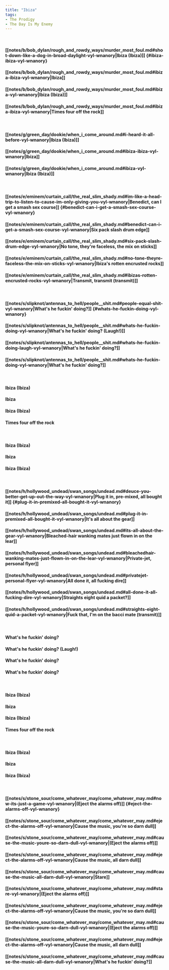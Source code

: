 ```yaml
---
title: "Ibiza"
tags:
- The Prodigy
- The Day Is My Enemy
---
```

&nbsp;
#### [[notes/b/bob_dylan/rough_and_rowdy_ways/murder_most_foul.md#shot-down-like-a-dog-in-broad-daylight-vyl-wnanory|Ibiza (Ibiza)]] {#ibiza-ibiza-vyl-wnanory}
#### [[notes/b/bob_dylan/rough_and_rowdy_ways/murder_most_foul.md#ibiza-ibiza-vyl-wnanory|Ibiza]]
#### [[notes/b/bob_dylan/rough_and_rowdy_ways/murder_most_foul.md#ibiza-vyl-wnanory|Ibiza (Ibiza)]]
#### [[notes/b/bob_dylan/rough_and_rowdy_ways/murder_most_foul.md#ibiza-ibiza-vyl-wnanory|Times four off the rock]]
&nbsp;
#### [[notes/g/green_day/dookie/when_i_come_around.md#i-heard-it-all-before-vyl-wnanory|Ibiza (Ibiza)]]
#### [[notes/g/green_day/dookie/when_i_come_around.md#ibiza-ibiza-vyl-wnanory|Ibiza]]
#### [[notes/g/green_day/dookie/when_i_come_around.md#ibiza-vyl-wnanory|Ibiza (Ibiza)]]
&nbsp;
#### [[notes/e/eminem/curtain_call/the_real_slim_shady.md#im-like-a-head-trip-to-listen-to-cause-im-only-giving-you-vyl-wnanory|Benedict, can I get a smash sex course]] {#benedict-can-i-get-a-smash-sex-course-vyl-wnanory}
#### [[notes/e/eminem/curtain_call/the_real_slim_shady.md#benedict-can-i-get-a-smash-sex-course-vyl-wnanory|Six pack slash drum edge]]
#### [[notes/e/eminem/curtain_call/the_real_slim_shady.md#six-pack-slash-drum-edge-vyl-wnanory|No tone, they're faceless, the mix on sticks]]
#### [[notes/e/eminem/curtain_call/the_real_slim_shady.md#no-tone-theyre-faceless-the-mix-on-sticks-vyl-wnanory|Ibiza's rotten encrusted rocks]]
#### [[notes/e/eminem/curtain_call/the_real_slim_shady.md#ibizas-rotten-encrusted-rocks-vyl-wnanory|Transmit, transmit (transmit)]]
&nbsp;
#### [[notes/s/slipknot/antennas_to_hell/people__shit.md#people-equal-shit-vyl-wnanory|What's he fuckin' doing?]] {#whats-he-fuckin-doing-vyl-wnanory}
#### [[notes/s/slipknot/antennas_to_hell/people__shit.md#whats-he-fuckin-doing-vyl-wnanory|What's he fuckin' doing? (Laugh!)]]
#### [[notes/s/slipknot/antennas_to_hell/people__shit.md#whats-he-fuckin-doing-laugh-vyl-wnanory|What's he fuckin' doing?]]
#### [[notes/s/slipknot/antennas_to_hell/people__shit.md#whats-he-fuckin-doing-vyl-wnanory|What's he fuckin' doing?]]
&nbsp;
#### Ibiza (Ibiza)
#### Ibiza
#### Ibiza (Ibiza)
#### Times four off the rock
&nbsp;
#### Ibiza (Ibiza)
#### Ibiza
#### Ibiza (Ibiza)
&nbsp;
#### [[notes/h/hollywood_undead/swan_songs/undead.md#deuce-you-better-get-up-out-the-way-vyl-wnanory|Plug it in, pre-mixed, all bought it]] {#plug-it-in-premixed-all-bought-it-vyl-wnanory}
#### [[notes/h/hollywood_undead/swan_songs/undead.md#plug-it-in-premixed-all-bought-it-vyl-wnanory|It's all about the gear]]
#### [[notes/h/hollywood_undead/swan_songs/undead.md#its-all-about-the-gear-vyl-wnanory|Bleached-hair wanking mates just flown in on the lear]]
#### [[notes/h/hollywood_undead/swan_songs/undead.md#bleachedhair-wanking-mates-just-flown-in-on-the-lear-vyl-wnanory|Private-jet, personal flyer]]
#### [[notes/h/hollywood_undead/swan_songs/undead.md#privatejet-personal-flyer-vyl-wnanory|All done it, all fucking dire]]
#### [[notes/h/hollywood_undead/swan_songs/undead.md#all-done-it-all-fucking-dire-vyl-wnanory|Straights eight quid a packet?]]
#### [[notes/h/hollywood_undead/swan_songs/undead.md#straights-eight-quid-a-packet-vyl-wnanory|Fuck that, I'm on the bacci mate (transmit)]]
&nbsp;
#### What's he fuckin' doing?
#### What's he fuckin' doing? (Laugh!)
#### What's he fuckin' doing?
#### What's he fuckin' doing?
&nbsp;
#### Ibiza (Ibiza)
#### Ibiza
#### Ibiza (Ibiza)
#### Times four off the rock
&nbsp;
#### Ibiza (Ibiza)
#### Ibiza
#### Ibiza (Ibiza)
&nbsp;
#### [[notes/s/stone_sour/come_whatever_may/come_whatever_may.md#now-its-just-a-game-vyl-wnanory|(Eject the alarms off)]] {#eject-the-alarms-off-vyl-wnanory}
#### [[notes/s/stone_sour/come_whatever_may/come_whatever_may.md#eject-the-alarms-off-vyl-wnanory|Cause the music, you're so darn dull]]
#### [[notes/s/stone_sour/come_whatever_may/come_whatever_may.md#cause-the-music-youre-so-darn-dull-vyl-wnanory|(Eject the alarms off)]]
#### [[notes/s/stone_sour/come_whatever_may/come_whatever_may.md#eject-the-alarms-off-vyl-wnanory|Cause the music, all darn dull]]
#### [[notes/s/stone_sour/come_whatever_may/come_whatever_may.md#cause-the-music-all-darn-dull-vyl-wnanory|Stare]]
#### [[notes/s/stone_sour/come_whatever_may/come_whatever_may.md#stare-vyl-wnanory|(Eject the alarms off)]]
#### [[notes/s/stone_sour/come_whatever_may/come_whatever_may.md#eject-the-alarms-off-vyl-wnanory|Cause the music, you're so darn dull]]
#### [[notes/s/stone_sour/come_whatever_may/come_whatever_may.md#cause-the-music-youre-so-darn-dull-vyl-wnanory|(Eject the alarms off)]]
#### [[notes/s/stone_sour/come_whatever_may/come_whatever_may.md#eject-the-alarms-off-vyl-wnanory|Cause the music, all darn dull]]
#### [[notes/s/stone_sour/come_whatever_may/come_whatever_may.md#cause-the-music-all-darn-dull-vyl-wnanory|What's he fuckin' doing?]]

